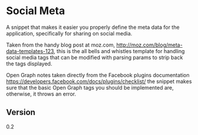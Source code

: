 # Social Meta

A snippet that makes it easier you properly define the meta data for the application, specifically for sharing on social media. 

Taken from the handy blog post at moz.com, http://moz.com/blog/meta-data-templates-123, this is the all bells and whistles template for handling social media tags that can be modified with parsing params to strip back the tags displayed.

Open Graph notes taken directly from the Facebook plugins documentation https://developers.facebook.com/docs/plugins/checklist/ the snippet makes sure that the basic Open Graph tags you should be implemented are, otherwise, it throws an error.

## Version

0.2
